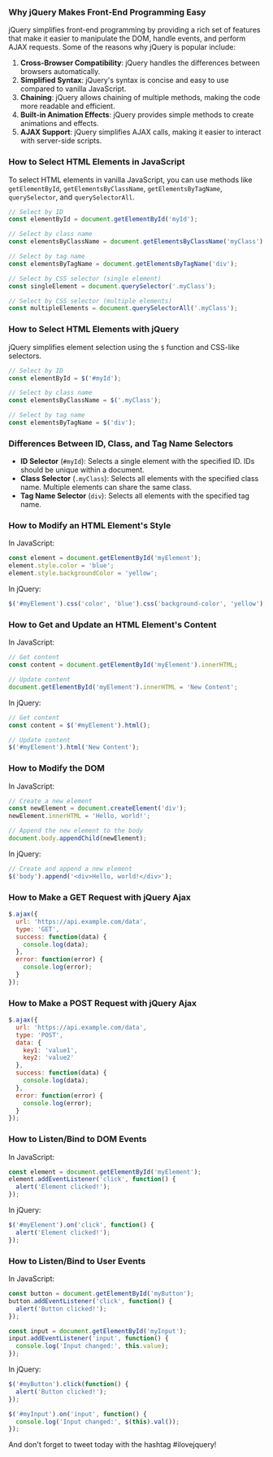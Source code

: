 ### Why jQuery Makes Front-End Programming Easy

jQuery simplifies front-end programming by providing a rich set of features that make it easier to manipulate the DOM, handle events, and perform AJAX requests. Some of the reasons why jQuery is popular include:

1. **Cross-Browser Compatibility**: jQuery handles the differences between browsers automatically.
2. **Simplified Syntax**: jQuery's syntax is concise and easy to use compared to vanilla JavaScript.
3. **Chaining**: jQuery allows chaining of multiple methods, making the code more readable and efficient.
4. **Built-in Animation Effects**: jQuery provides simple methods to create animations and effects.
5. **AJAX Support**: jQuery simplifies AJAX calls, making it easier to interact with server-side scripts.

### How to Select HTML Elements in JavaScript

To select HTML elements in vanilla JavaScript, you can use methods like `getElementById`, `getElementsByClassName`, `getElementsByTagName`, `querySelector`, and `querySelectorAll`.

```javascript
// Select by ID
const elementById = document.getElementById('myId');

// Select by class name
const elementsByClassName = document.getElementsByClassName('myClass');

// Select by tag name
const elementsByTagName = document.getElementsByTagName('div');

// Select by CSS selector (single element)
const singleElement = document.querySelector('.myClass');

// Select by CSS selector (multiple elements)
const multipleElements = document.querySelectorAll('.myClass');
```

### How to Select HTML Elements with jQuery

jQuery simplifies element selection using the `$` function and CSS-like selectors.

```javascript
// Select by ID
const elementById = $('#myId');

// Select by class name
const elementsByClassName = $('.myClass');

// Select by tag name
const elementsByTagName = $('div');
```

### Differences Between ID, Class, and Tag Name Selectors

- **ID Selector** (`#myId`): Selects a single element with the specified ID. IDs should be unique within a document.
- **Class Selector** (`.myClass`): Selects all elements with the specified class name. Multiple elements can share the same class.
- **Tag Name Selector** (`div`): Selects all elements with the specified tag name.

### How to Modify an HTML Element's Style

In JavaScript:

```javascript
const element = document.getElementById('myElement');
element.style.color = 'blue';
element.style.backgroundColor = 'yellow';
```

In jQuery:

```javascript
$('#myElement').css('color', 'blue').css('background-color', 'yellow');
```

### How to Get and Update an HTML Element's Content

In JavaScript:

```javascript
// Get content
const content = document.getElementById('myElement').innerHTML;

// Update content
document.getElementById('myElement').innerHTML = 'New Content';
```

In jQuery:

```javascript
// Get content
const content = $('#myElement').html();

// Update content
$('#myElement').html('New Content');
```

### How to Modify the DOM

In JavaScript:

```javascript
// Create a new element
const newElement = document.createElement('div');
newElement.innerHTML = 'Hello, world!';

// Append the new element to the body
document.body.appendChild(newElement);
```

In jQuery:

```javascript
// Create and append a new element
$('body').append('<div>Hello, world!</div>');
```

### How to Make a GET Request with jQuery Ajax

```javascript
$.ajax({
  url: 'https://api.example.com/data',
  type: 'GET',
  success: function(data) {
    console.log(data);
  },
  error: function(error) {
    console.log(error);
  }
});
```

### How to Make a POST Request with jQuery Ajax

```javascript
$.ajax({
  url: 'https://api.example.com/data',
  type: 'POST',
  data: {
    key1: 'value1',
    key2: 'value2'
  },
  success: function(data) {
    console.log(data);
  },
  error: function(error) {
    console.log(error);
  }
});
```

### How to Listen/Bind to DOM Events

In JavaScript:

```javascript
const element = document.getElementById('myElement');
element.addEventListener('click', function() {
  alert('Element clicked!');
});
```

In jQuery:

```javascript
$('#myElement').on('click', function() {
  alert('Element clicked!');
});
```

### How to Listen/Bind to User Events

In JavaScript:

```javascript
const button = document.getElementById('myButton');
button.addEventListener('click', function() {
  alert('Button clicked!');
});

const input = document.getElementById('myInput');
input.addEventListener('input', function() {
  console.log('Input changed:', this.value);
});
```

In jQuery:

```javascript
$('#myButton').click(function() {
  alert('Button clicked!');
});

$('#myInput').on('input', function() {
  console.log('Input changed:', $(this).val());
});
```

And don't forget to tweet today with the hashtag #ilovejquery!
